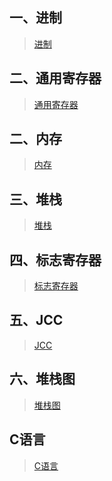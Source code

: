 ## 一、进制
>[进制](https://github.com/raoyanpan/asm_it/blob/master/进制/README.md)

## 二、通用寄存器
>[通用寄存器](https://github.com/raoyanpan/asm_it/blob/master/通用寄存器/README.md)

## 二、内存
>[内存](https://github.com/raoyanpan/asm_it/blob/master/内存/README.md)

## 三、堆栈
>[堆栈](https://github.com/raoyanpan/asm_it/blob/master/堆栈/README.md)

## 四、标志寄存器
>[标志寄存器](https://github.com/raoyanpan/asm_it/blob/master/标志寄存器/README.md)

## 五、JCC
>[JCC](https://github.com/raoyanpan/asm_it/blob/master/JCC/README.md)

## 六、堆栈图
>[堆栈图](https://github.com/raoyanpan/asm_it/blob/master/堆栈图/README.md)

## C语言
>[C语言](https://github.com/raoyanpan/asm_it/blob/master/C语言/README.md)